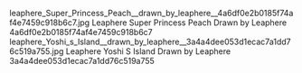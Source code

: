 leaphere_Super_Princess_Peach__drawn_by_leaphere__4a6df0e2b0185f74af4e7459c918b6c7.jpg Leaphere Super Princess Peach  Drawn by Leaphere  4a6df0e2b0185f74af4e7459c918b6c7
leaphere_Yoshi_s_Island__drawn_by_leaphere__3a4a4dee053d1ecac7a1dd76c519a755.jpg Leaphere Yoshi S Island  Drawn by Leaphere  3a4a4dee053d1ecac7a1dd76c519a755
